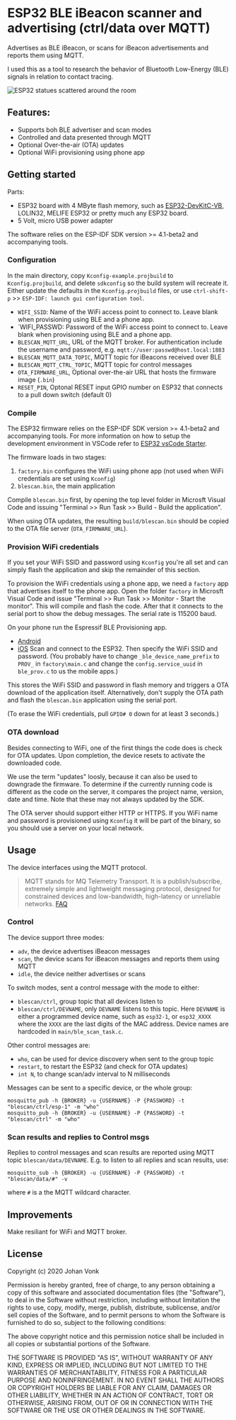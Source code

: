 # ESP32 BLE iBeacon scanner and advertising (ctrl/data over MQTT)

Advertises as BLE iBeacon, or scans for iBeacon advertisements and reports them using MQTT.

I used this as a tool to research the behavior of Bluetooth Low-Energy (BLE) signals in relation to contact tracing.

![ESP32 statues scattered around the room](media/photo.png)

## Features:

- Supports boh BLE advertiser and scan modes
- Controlled and data presented through MQTT
- Optional Over-the-air (OTA) updates
- Optional WiFi provisioning using phone app

## Getting started

Parts:
- ESP32 board with 4 MByte flash memory, such as [ESP32-DevKitC-VB](https://www.espressif.com/en/products/devkits/esp32-devkitc/overview), LOLIN32, MELIFE ESP32 or pretty much any ESP32 board.
- 5 Volt, micro USB power adapter

The software relies on the ESP-IDF SDK version >= 4.1-beta2 and accompanying tools.

### Configuration

In the main directory, copy `Kconfig-example.projbuild` to `Kconfig.projbuild`, and delete `sdkconfig` so the build system will recreate it.  Either update the defaults in the `Kconfig.projbuild` files, or use `ctrl-shift-p` >> `ESP-IDF: launch gui configuration tool`.
- `WIFI_SSID`: Name of the WiFi access point to connect to.  Leave blank when provisioning using BLE and a phone app.
- `WIFI_PASSWD: Password of the WiFi access point to connect to.  Leave blank when provisioning using BLE and a phone app.
- `BLESCAN_MQTT_URL`, URL of the MQTT broker.  For authentication include the username and password, e.g. `mqtt://user:passwd@host.local:1883`
- `BLESCAN_MQTT_DATA_TOPIC`, MQTT topic for iBeacons received over BLE
- `BLESCAN_MQTT_CTRL_TOPIC`, MQTT topic for control messages
- `OTA_FIRMWARE_URL`, Optional over-the-air URL that hosts the firmware image (`.bin`)
- `RESET_PIN`, Optonal RESET input GPIO number on ESP32 that connects to a pull down switch (default 0)

### Compile

The ESP32 firmware relies on the ESP-IDF SDK version >= 4.1-beta2 and accompanying tools. For more information on how to setup the development environment in VSCode refer to [ESP32 vsCode Starter](https://github.com/cvonk/vscode-starters/tree/master/ESP32).

The firmware loads in two stages:
  1. `factory.bin` configures the WiFi using phone app (not used when WiFi credentials are set using `Kconfig`)
  2. `blescan.bin`, the main application

Compile `blescan.bin` first, by opening the top level folder in Microsft Visual Code and issuing "Terminal >> Run Task >> Build - Build the application".

When using OTA updates, the resulting `build/blescan.bin` should be copied to the OTA file server (`OTA_FIRMWARE_URL`).


### Provision WiFi credentials

If you set your WiFi SSID and password using `Kconfig` you're all set and can simply flash the application and skip the remainder of this section.

To provision the WiFi credentials using a phone app, we need a `factory` app that advertises itself to the phone app.  Open the folder `factory` in Microsft Visual Code and issue "Terminal >> Run Task >> Monitor - Start the monitor".  This will compile and flash the code.  After that it connects to the serial port to show the debug messages.  The serial rate is 115200 baud.

On your phone run the Espressif BLE Provisioning app.
- [Android](https://play.google.com/store/apps/details?id=com.espressif.provble)
- [iOS](https://apps.apple.com/in/app/esp-ble-provisioning/id1473590141)
Scan and connect to the ESP32.  Then specify the WiFi SSID and password.
(You probably have to change `_ble_device_name_prefix` to `PROV_` in `factory\main.c` and change the `config.service_uuid` in `ble_prov.c` to us the mobile apps.)

This stores the WiFi SSID and password in flash memory and triggers a OTA download of the application itself.  Alternatively, don't supply the OTA path and flash the `blescan.bin` application using the serial port.

(To erase the WiFi credentials, pull `GPIO# 0` down for at least 3 seconds.)

### OTA download

Besides connecting to WiFi, one of the first things the code does is check for OTA updates.  Upon completion, the device resets to activate the downloaded code.

We use the term "updates" loosly, because it can also be used to downgrade the firmware.  To determine if the currently running code is different as the code on the server, it compares the project name, version, date and time.  Note that these may not always updated by the SDK.

The OTA server should support either HTTP or HTTPS.  If you WiFi name and password is provisioned using `Kconfig` it will be part of the binary, so you should use a server on your local network.

## Usage

The device interfaces using the MQTT protocol.
> MQTT stands for MQ Telemetry Transport. It is a publish/subscribe, extremely simple and lightweight messaging protocol, designed for constrained devices and low-bandwidth, high-latency or unreliable networks. [FAQ](https://mqtt.org/faq)

### Control

The device support three modes:
  - `adv`, the device advertises iBeacon messages
  - `scan`, the device scans for iBeacon messages and reports them using MQTT
  - `idle`, the device neither advertises or scans

To switch modes, sent a control message with the mode to either:
- `blescan/ctrl`, group topic that all devices listen to
- `blescan/ctrl/DEVNAME`, only `DEVNAME` listens to this topic.
Here `DEVNAME` is either a programmed device name, such as `esp32-1`, or `esp32_XXXX` where the `XXXX` are the last digits of the MAC address.  Device names are hardcoded in `main/ble_scan_task.c`.

Other control messages are:
- `who`, can be used for device discovery when sent to the group topic
- `restart`, to restart the ESP32 (and check for OTA updates)
- `int N`, to change scan/adv interval to N milliseconds

Messages can be sent to a specific device, or the whole group:
```
mosquitto_pub -h {BROKER} -u {USERNAME} -P {PASSWORD} -t "blescan/ctrl/esp-1" -m "who"
mosquitto_pub -h {BROKER} -u {USERNAME} -P {PASSWORD} -t "blescan/ctrl" -m "who"
```

### Scan results and replies to Control msgs

Replies to control messages and scan results are reported using MQTT topic `blescan/data/DEVNAME`.  E.g. to listen to all replies and scan results, use:
```
mosquitto_sub -h {BROKER} -u {USERNAME} -P {PASSWORD} -t "blescan/data/#" -v
```
where `#` is a the MQTT wildcard character.

## Improvements

Make resiliant for WiFi and MQTT broker.

## License

Copyright (c) 2020 Johan Vonk

Permission is hereby granted, free of charge, to any person obtaining a copy
of this software and associated documentation files (the "Software"), to deal
in the Software without restriction, including without limitation the rights
to use, copy, modify, merge, publish, distribute, sublicense, and/or sell
copies of the Software, and to permit persons to whom the Software is
furnished to do so, subject to the following conditions:

The above copyright notice and this permission notice shall be included in all
copies or substantial portions of the Software.

THE SOFTWARE IS PROVIDED "AS IS", WITHOUT WARRANTY OF ANY KIND,
EXPRESS OR IMPLIED, INCLUDING BUT NOT LIMITED TO THE WARRANTIES OF
MERCHANTABILITY, FITNESS FOR A PARTICULAR PURPOSE AND NONINFRINGEMENT.
IN NO EVENT SHALL THE AUTHORS OR COPYRIGHT HOLDERS BE LIABLE FOR ANY CLAIM,
DAMAGES OR OTHER LIABILITY, WHETHER IN AN ACTION OF CONTRACT, TORT OR
OTHERWISE, ARISING FROM, OUT OF OR IN CONNECTION WITH THE SOFTWARE OR THE USE
OR OTHER DEALINGS IN THE SOFTWARE.